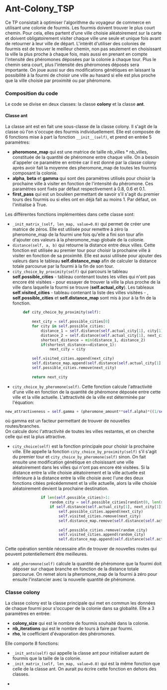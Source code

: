 # Ant-Colony_TSP
Ce TP consistait à optimiser l'algorithme du voyageur de commerce en utilisant une colonie de fourmis. Les fourmis doivent trouver le plus court chemin. Pour cela, elles partent d'une ville choisie aléatoirement sur la carte et doivent obligatoirement visiter chaque ville une seule et unique fois avant de retourner à leur ville de départ. L'intérêt d'utiliser des colonies de fourmis est de trouver le meilleur chemin, non pas seulement en choisissant la ville la plus proche à chaque fois, mais aussi en prenant en compte l'intensité des phéromones déposées par la colonie à chaque tour. Plus le chemin sera court, plus l'intensité des phéromones déposés sera importante. On joue aussi sur des modifications génétiques en laissant la possibilité à la fourmi de choisir une ville au hasard si elle est plus proche que la ville choisie par proximité ou par phéromone.

### Composition du code
Le code se divise en deux classes: la classe **colony** et la classe **ant**.

#### Classe ant
La classe ant est en fait une sous-classe de la classe colony. Il s'agit de la classe où l'on s'occupe des fourmis individuellement. Elle est composée de 6 fonctions mise à part la fonction ```__init__(self)```, et prend en entrée 5 paramètres:
- **pheromone_map** qui est une matrice de taille nb_villes * nb_villes, constituée de la quantité de phéromone entre chaque ville. On a besoin d'appeler ce paramètre en entrée car il est donné par la classe colony après avoir fait la moyenne des pheromone_map de toutes les fourmis composant la colonie.
- **alpha**, **beta** et **gamma** qui sont des paramètres utilisés pour choisir la prochaine ville à visiter en fonction de l'intensité du phéromone. Ces paramètres sont fixés par défaut respectivement à 0.8, 0.6 et 0.1.
- **first_pass** qui est un bouléen permettant de savoir s'il s'agit du premier tours des fourmis ou si elles ont en déjà fait au moins 1. Par défaut, on l'initialise à True.  

Les différentes fonctions implémentées dans cette classe sont:
- ```_init_matrix_(self, len_map, value=0.0)``` qui permet de créer une matrice de zéros. Elle est utilisée pour remettre à zéro la pheromone_map de la fourmi une fois qu'elle a fini son tour afin d'ajouter ces valeurs à la pheromone_map globale de la colonie.
- ```distance(self, a, b)``` qui retourne la distance entre deux villes. Cette fonction est utilisée au premier tour pour choisir la prochaine ville à visiter en fonction de sa proximité. Elle est aussi utilisée pour ajouter des valeurs dans le tableau **self.distance_map** afin de calculer la distance totale parcourue par la fourmi à la fin de son tour.
- ```city_choice_by_proximity(self)``` qui parcours le tableau **self.possible_cities** - tableau contenant toutes les villes qui n'ont pas encore été visitées - pour essayer de trouver la ville la plus proche de la ville dans laquelle la fourmi se trouve (**self.actual_city**). Les tableaux **self.visited_cities** - tableau contenant la liste des villes visitées - , **self.possible_cities** et **self.distance_map** sont mis à jour à la fin de la fonction.
```python
        def city_choice_by_proximity(self):
            
            next_city = self.possible_cities[0]
            for city in self.possible_cities:
                distance_1 = self.distance(self.actual_city[1], city[1])
                distance_2 = self.distance(self.actual_city[1], next_city[1])
                shortest_distance = min(distance_1, distance_2)
                if(shortest_distance==distance_1):
                    next_city = city
            
            self.visited_cities.append(next_city)
            self.distance_map.append(self.distance(self.actual_city[1], next_city[1]))
            self.possible_cities.remove(next_city)
            
            return next_city
```
- ```city_choice_by_pheromone(self)```. Cette fonction calcule l'attractivité d'une ville en fonction de la quantité de phéromone déposée entre cette ville et la ville actuelle. L'attractivité de la ville est déterminée par l'équation:
```python
new_attractiveness = self.gamma + (pheromone_amount**self.alpha)*((1/self.distance(self.actual_city[1],city[1]))**self.beta)
```
où gamma est un facteur permettant de trouver de nouvelles routes/branches.  
On calcule donc l'attractivité de toutes les villes restantes, et on cherche celle qui est la plus attractive.
- ```city_choice(self)``` est la fonction principale pour choisir la prochaine ville. Elle appelle la fonction ```city_choice_by_proximity(self)``` s'il s'agit du premier tour et ```city_choice_by_pheromone(self)``` sinon. On fait ensuite une modification génétique en choisissant une ville aléatoirement dans les villes qui n'ont pas encore été visitées. Si la distance entre la ville choisie aléatoirement et la ville actuelle est inférieure à la distance entre la ville choisie avec l'une des deux fonctions citées précédemment et la ville actuelle, alors la ville choisie aléatoirement devient la prochaine destination.
```python
                if len(self.possible_cities)>1:
                    random_city = self.possible_cities[randint(0, len(self.possible_cities)-1)]
                    if self.distance(self.actual_city[1], next_city[1])>self.distance(self.actual_city[1], random_city[1]):
                        self.possible_cities.append(next_city)
                        self.visited_cities.remove(next_city)
                        self.distance_map.remove(self.distance(self.actual_city[1], next_city[1]))
                        
                        self.possible_cities.remove(random_city)
                        self.visited_cities.append(random_city)
                        self.distance_map.append(self.distance(self.actual_city[1], random_city[1]))
```
Cette opération semble nécessaire afin de trouver de nouvelles routes qui peuvent potentiellement être meilleures.
- ```add_pheromone(self)``` calcule la quantité de phéromone que la fourmi doit déposer sur chaque branche en fonction de la distance totale parcourue. On remet alors la pheromone_map de la fourmi à zéro pour ensuite l'instancier avec la nouvelle quantité de phéromone.

### Classe colony
La classe colony est la classe principale qui met en commun les données de chaque fourmi pour s'occuper de la colonie dans sa globalité. Elle a 3 paramètres en entrée:
- **colony_size** qui est le nombre de fourmis souhaité dans la colonie.
- **nb_iterations** qui est le nombre de tours à faire par fourmi.
- **rho**, le coefficient d'évaporation des phéromones.

Elle comporte 8 fonctions:
- ```_init_ants(self)``` qui appelle la classe ant pour initialiser autant de fourmis que la taille de la colonie.
- ```_init_matrix_(self, len_map, value=0.0)``` qui est la même fonction que celle de la classe ant. On aurait pu écrire cette fonction en dehors des classes.
- ```





